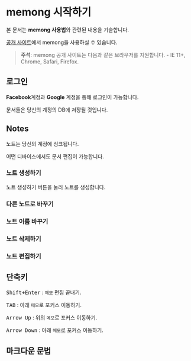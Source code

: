 # memong 시작하기
본 문서는 **memong 사용법**와 관련된 내용을 기술합니다.

[공개 사이트](http://memong.xyz/)에서 memong을 사용하실 수 있습니다.

> **주석**: memong 공개 사이트는 다음과 같은 브라우저를 지원합니다. - IE 11+, Chrome, Safari, Firefox.

## 로그인
**Facebook**계정과 **Google** 계정을 통해 로그인이 가능합니다.

문서들은 당신의 계정의 DB에 저장될 것입니다.


## Notes
노트는 당신의 계정에 싱크됩니다.

어떤 디바이스에서도 문서 편집이 가능합니다.

### 노트 생성하기
노트 생성하기 버튼을 눌러 노트를 생성합니다.

### 다른 노트로 바꾸기

### 노트 이름 바꾸기

### 노트 삭제하기

### 노트 편집하기



## 단축키
<kbd>Shift+Enter</kbd> : ``메모`` 편집 끝내기.

<kbd>TAB</kbd> : 아래 ``메모``로 포커스 이동하기.

<kbd>Arrow Up</kbd> : 위의 ``메모``로 포커스 이동하기.

<kbd>Arrow Down</kbd> : 아래 ``메모``로 포커스 이동하기.



## 마크다운 문법

